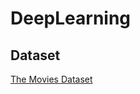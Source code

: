 # DeepLearning
## Dataset

[The Movies Dataset](https://www.kaggle.com/datasets/rounakbanik/the-movies-dataset)
